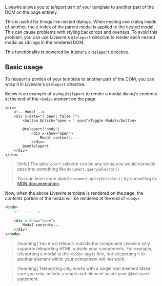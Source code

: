 Livewire allows you to _teleport_ part of your template to another part of the DOM on the page entirely.

This is useful for things like nested dialogs. When nesting one dialog inside of another, the z-index of the parent modal is applied to the nested modal. This can cause problems with styling backdrops and overlays. To avoid this problem, you can use Livewire's `@teleport` directive to render each nested modal as siblings in the rendered DOM.

This functionality is powered by [Alpine's `x-teleport` directive](https://alpinejs.dev/directives/teleport).

## Basic usage

To _teleport_ a portion of your template to another part of the DOM, you can wrap it in Livewire's `@teleport` directive.

Below is an example of using `@teleport` to render a modal dialog's contents at the end of the `<body>` element on the page:

```blade
<div>
    <!-- Modal -->
    <div x-data="{ open: false }">
        <button @click="open = ! open">Toggle Modal</button>

        @teleport('body')
            <div x-show="open">
                Modal contents...
            </div>
        @endteleport
    </div>
</div>
```

> [!info]
> The `@@teleport` selector can be any string you would normally pass into something like `document.querySelector()`.
>
> You can learn more about `document.querySelector()` by consulting its [MDN documentation](https://developer.mozilla.org/en-US/docs/Web/API/Document/querySelector).

Now, when the above Livewire template is rendered on the page, the _contents_ portion of the modal will be rendered at the end of `<body>`:

```html
<body>
    <!-- ... -->

    <div x-show="open">
        Modal contents...
    </div>
</body>
```

> [!warning] You must teleport outside the component
> Livewire only supports teleporting HTML outside your components. For example, teleporting a modal to the `<body>` tag is fine, but teleporting it to another element within your component will not work.

> [!warning] Teleporting only works with a single root element
> Make sure you only include a single root element inside your `@@teleport` statement.
